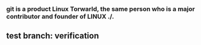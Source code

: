 ### git is a product Linux Torwarld, the same person who is a major contributor and founder of LINUX  ./.  
## test branch: verification